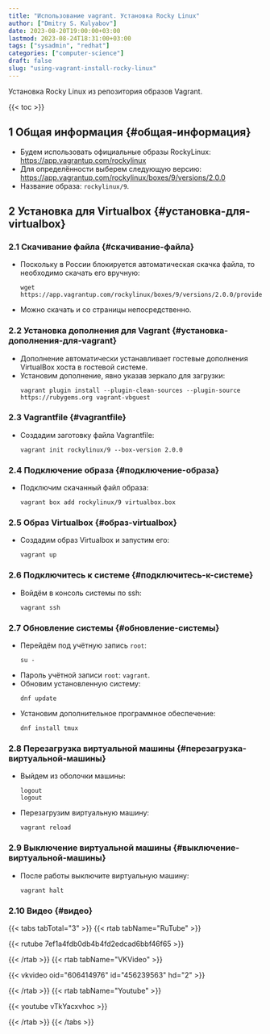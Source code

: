 ```yaml
---
title: "Использование vagrant. Установка Rocky Linux"
author: ["Dmitry S. Kulyabov"]
date: 2023-08-20T19:00:00+03:00
lastmod: 2023-08-24T18:31:00+03:00
tags: ["sysadmin", "redhat"]
categories: ["computer-science"]
draft: false
slug: "using-vagrant-install-rocky-linux"
---
```


Установка Rocky Linux из репозитория образов Vagrant.

<!--more-->

{{< toc >}}


## <span class="section-num">1</span> Общая информация {#общая-информация}

-   Будем использовать официальные образы RockyLinux: <https://app.vagrantup.com/rockylinux>
-   Для определённости выберем следующую версию: <https://app.vagrantup.com/rockylinux/boxes/9/versions/2.0.0>
-   Название образа: `rockylinux/9`.


## <span class="section-num">2</span> Установка для Virtualbox {#установка-для-virtualbox}


### <span class="section-num">2.1</span> Скачивание файла {#скачивание-файла}

-   Поскольку в России блокируется автоматическая скачка файла, то необходимо скачать его вручную:
    ```shell
    wget https://app.vagrantup.com/rockylinux/boxes/9/versions/2.0.0/providers/virtualbox.box
    ```
-   Можно скачать и со страницы непосредственно.


### <span class="section-num">2.2</span> Установка дополнения для Vagrant {#установка-дополнения-для-vagrant}

-   Дополнение автоматически устанавливает гостевые дополнения VirtualBox хоста в гостевой системе.
-   Установим дополнение, явно указав зеркало для загрузки:
    ```shell
    vagrant plugin install --plugin-clean-sources --plugin-source https://rubygems.org vagrant-vbguest
    ```


### <span class="section-num">2.3</span> Vagrantfile {#vagrantfile}

-   Создадим заготовку файла Vagrantfile:
    ```shell
    vagrant init rockylinux/9 --box-version 2.0.0
    ```


### <span class="section-num">2.4</span> Подключение образа {#подключение-образа}

-   Подключим скачанный файл образа:
    ```shell
    vagrant box add rockylinux/9 virtualbox.box
    ```


### <span class="section-num">2.5</span> Образ Virtualbox {#образ-virtualbox}

-   Создадим образ Virtualbox и запустим его:
    ```shell
    vagrant up
    ```


### <span class="section-num">2.6</span> Подключитесь к системе {#подключитесь-к-системе}

-   Войдём в консоль системы по ssh:
    ```shell
    vagrant ssh
    ```


### <span class="section-num">2.7</span> Обновление системы {#обновление-системы}

-   Перейдём под учётную запись `root`:
    ```shell
    su -
    ```
-   Пароль учётной записи `root`: `vagrant`.
-   Обновим установленную систему:
    ```shell
    dnf update
    ```
-   Установим дополнительное программное обеспечение:
    ```shell
    dnf install tmux
    ```


### <span class="section-num">2.8</span> Перезагрузка виртуальной машины {#перезагрузка-виртуальной-машины}

-   Выйдем из оболочки машины:
    ```shell
    logout
    logout
    ```
-   Перезагрузим виртуальную машину:
    ```shell
    vagrant reload
    ```


### <span class="section-num">2.9</span> Выключение виртуальной машины {#выключение-виртуальной-машины}

-   После работы выключите виртуальную машину:
    ```shell
    vagrant halt
    ```


### <span class="section-num">2.10</span> Видео {#видео}

{{< tabs tabTotal="3" >}}
{{< rtab tabName="RuTube" >}}

{{< rutube 7ef1a4fdb0db4b4fd2edcad6bbf46f65 >}}

{{< /rtab >}}
{{< rtab tabName="VKVideo" >}}

{{< vkvideo oid="606414976" id="456239563" hd="2"  >}}

{{< /rtab >}}
{{< rtab tabName="Youtube" >}}

{{< youtube vTkYacxvhoc >}}

{{< /rtab >}}
{{< /tabs >}}
